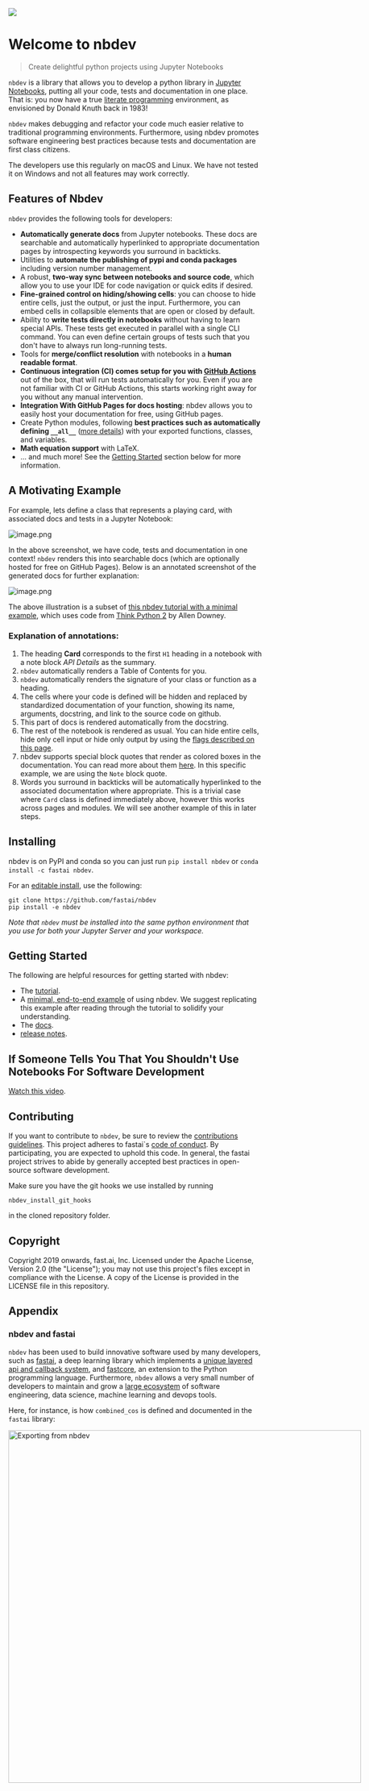 ![](https://github.com/fastai/nbdev/workflows/CI/badge.svg)


# Welcome to nbdev
> Create delightful python projects using Jupyter Notebooks


`nbdev` is a library that allows you to develop a python library in [Jupyter Notebooks](https://jupyter.org/), putting all your code, tests and documentation in one place. That is: you now have a true [literate programming](https://en.wikipedia.org/wiki/Literate_programming) environment, as envisioned by Donald Knuth back in 1983!

`nbdev` makes debugging and refactor your code much easier relative to traditional programming environments. Furthermore, using nbdev promotes software engineering best practices because tests and documentation are first class citizens.

The developers use this regularly on macOS and Linux. We have not tested it on Windows and not all features may work correctly.

## Features of Nbdev

`nbdev` provides the following tools for developers:

- **Automatically generate docs** from Jupyter notebooks.  These docs are searchable and automatically hyperlinked to appropriate documentation pages by introspecting keywords you surround in backticks.
- Utilities to **automate the publishing of pypi and conda packages** including version number management.
- A robust, **two-way sync between notebooks and source code**, which allow you to use your IDE for code navigation or quick edits if desired.
- **Fine-grained control on hiding/showing cells**: you can choose to hide entire cells, just the output, or just the input.  Furthermore, you can embed cells in collapsible elements that are open or closed by default.
- Ability to **write tests directly in notebooks** without having to learn special APIs.  These tests get executed in parallel with a single CLI command.  You can even define certain groups of tests such that you don't have to always run long-running tests. 
- Tools for **merge/conflict resolution** with notebooks in a **human readable format**.
- **Continuous integration (CI) comes setup for you with [GitHub Actions](https://github.com/features/actions)** out of the box, that will run tests automatically for you.  Even if you are not familiar with CI or GitHub Actions, this starts working right away for you without any manual intervention.
- **Integration With GitHub Pages for docs hosting**: nbdev allows you to easily host your documentation for free, using GitHub pages.
- Create Python modules, following **best practices such as automatically defining `__all__`** ([more details](http://xion.io/post/code/python-all-wild-imports.html)) with your exported functions, classes, and variables.
- **Math equation support** with LaTeX.
- ... and much more!  See the [Getting Started](https://nbdev.fast.ai/#Getting-Started) section below for more information.

## A Motivating Example

For example, lets define a class that represents a playing card, with associated docs and tests in a Jupyter Notebook:

![image.png](nbs/images/att_00027.png)

In the above screenshot, we have code, tests and documentation in one context! `nbdev` renders this into searchable docs (which are optionally hosted for free on GitHub Pages).  Below is an annotated screenshot of the generated docs for further explanation:

![image.png](nbs/images/att_00016.png)

The above illustration is a subset of [this nbdev tutorial with a minimal example](https://nbdev.fast.ai/example.html), which uses code from [Think Python 2](https://github.com/AllenDowney/ThinkPython2) by Allen Downey.

### Explanation of annotations:

1. The heading **Card** corresponds to the first `H1` heading in a notebook with a note block _API Details_ as the summary.
2. `nbdev` automatically renders a Table of Contents for you.
3. `nbdev` automatically renders the signature of your class or function as a heading.  
4.  The cells where your code is defined will be hidden and replaced by standardized documentation of your function, showing its name, arguments, docstring, and link to the source code on github.
5. This part of docs is rendered automatically from the docstring.
6. The rest of the notebook is rendered as usual.  You can hide entire cells, hide only cell input or hide only output by using the [flags described on this page](https://nbdev.fast.ai/export2html.html).
7.  nbdev supports special block quotes that render as colored boxes in the documentation.  You can read more about them [here](https://nbdev.fast.ai/export2html.html#add_jekyll_notes).  In this specific example, we are using the `Note` block quote. 
8. Words you surround in backticks will be automatically hyperlinked to the associated documentation where appropriate. This is a trivial case where `Card` class is defined immediately above, however this works across pages and modules.  We will see another example of this in later steps.

## Installing

nbdev is on PyPI and conda so you can just run `pip install nbdev` or `conda install -c fastai nbdev`.

For an [editable install](https://stackoverflow.com/questions/35064426/when-would-the-e-editable-option-be-useful-with-pip-install), use the following:
```
git clone https://github.com/fastai/nbdev
pip install -e nbdev
```

_Note that `nbdev` must be installed into the same python environment that you use for both your Jupyter Server and your workspace._

## Getting Started

The following are helpful resources for getting started with nbdev:

- The [tutorial](https://nbdev.fast.ai/tutorial.html).
- A [minimal, end-to-end example](https://nbdev.fast.ai/example.html) of using nbdev.  We suggest replicating this example after reading through the tutorial to solidify your understanding.
- The [docs](https://nbdev.fast.ai/).
- [release notes](https://github.com/fastai/nbdev/blob/master/CHANGELOG.md).


## If Someone Tells You That You Shouldn't Use Notebooks For Software Development

[Watch this video](https://youtu.be/9Q6sLbz37gk).

## Contributing

If you want to contribute to `nbdev`, be sure to review the [contributions guidelines](https://github.com/fastai/nbdev/blob/master/CONTRIBUTING.md). This project adheres to fastai`s [code of conduct](https://github.com/fastai/nbdev/blob/master/CODE-OF-CONDUCT.md). By participating, you are expected to uphold this code. In general, the fastai project strives to abide by generally accepted best practices in open-source software development.

Make sure you have the git hooks we use installed by running
```
nbdev_install_git_hooks
```
in the cloned repository folder. 

## Copyright

Copyright 2019 onwards, fast.ai, Inc. Licensed under the Apache License, Version 2.0 (the "License"); you may not use this project's files except in compliance with the License. A copy of the License is provided in the LICENSE file in this repository.

## Appendix

### nbdev and fastai

`nbdev` has been used to build innovative software used by many developers, such as [fastai](https://docs.fast.ai/), a deep learning library which implements a [unique layered api and callback system](https://arxiv.org/abs/2002.04688), and [fastcore](https://fastcore.fast.ai/), an extension to the Python programming language. Furthermore, `nbdev` allows a very small number of developers to maintain and grow a [large ecosystem](https://github.com/fastai) of software engineering, data science, machine learning and devops tools.

Here, for instance, is how `combined_cos` is defined and documented in the `fastai` library:

<img alt="Exporting from nbdev" width="700" caption="An example of a function defined in one cell (marked with the export flag) and explained, along with a visual example, in the following cells" src="nbs/images/export_example.png" style="max-width: 700px">

